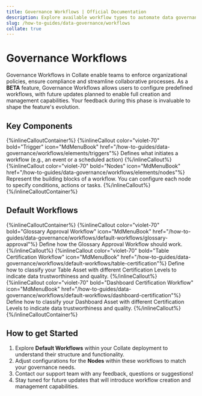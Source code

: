 ```yaml
---
title: Governance Workflows | Official Documentation
description: Explore available workflow types to automate data governance actions such as approvals, triggers, and term management.
slug: /how-to-guides/data-governance/workflows
collate: true
---
```


# Governance Workflows


Governance Workflows in Collate enable teams to enforce organizational policies, ensure compliance and streamline collaborative processes.
As a **BETA** feature, Governance Workflows allows users to configure predefined workflows, with future updates planned to enable full creation and management capabilities.
Your feedback during this phase is invaluable to shape the feature's evolution.

## Key Components

{%inlineCalloutContainer%}
 {%inlineCallout
  color="violet-70"
  bold="Trigger"
  icon="MdMenuBook"
  href="/how-to-guides/data-governance/workflows/elements/triggers"%}
  Defines what initiates a workflow (e.g., an event or a scheduled action)
 {%/inlineCallout%}
 {%inlineCallout
  color="violet-70"
  bold="Nodes"
  icon="MdMenuBook"
  href="/how-to-guides/data-governance/workflows/elements/nodes"%}
  Represent the building blocks of a workflow. You can configure each node to specify conditions, actions or tasks.
 {%/inlineCallout%}
{%/inlineCalloutContainer%}

## Default Workflows

{%inlineCalloutContainer%}
 {%inlineCallout
  color="violet-70"
  bold="Glossary Approval Workflow"
  icon="MdMenuBook"
  href="/how-to-guides/data-governance/workflows/default-workflows/glossary-approval"%}
  Define how the Glossary Approval Workflow should work.
 {%/inlineCallout%}
 {%inlineCallout
  color="violet-70"
  bold="Table Certification Workflow"
  icon="MdMenuBook"
  href="/how-to-guides/data-governance/workflows/default-workflows/table-certification"%}
  Define how to classify your Table Asset with different Certification Levels to indicate data trustworthiness and quality.
 {%/inlineCallout%}
 {%inlineCallout
  color="violet-70"
  bold="Dashboard Certification Workflow"
  icon="MdMenuBook"
  href="/how-to-guides/data-governance/workflows/default-workflows/dashboard-certification"%}
  Define how to classify your Dashboard Asset with different Certification Levels to indicate data trustworthiness and quality.
 {%/inlineCallout%}
{%/inlineCalloutContainer%}

## How to get Started

1. Explore **Default Workflows** within your Collate deployment to understand their structure and functionality.
2. Adjust configurations for the **Nodes** within these workflows to match your governance needs.
3. Contact our support team with any feedback, questions or suggestions!
4. Stay tuned for future updates that will introduce workflow creation and management capabilities.
